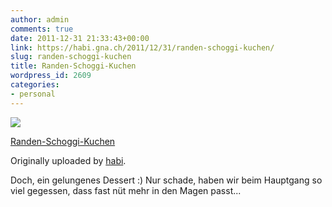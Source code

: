 ```yaml
---
author: admin
comments: true
date: 2011-12-31 21:33:43+00:00
link: https://habi.gna.ch/2011/12/31/randen-schoggi-kuchen/
slug: randen-schoggi-kuchen
title: Randen-Schoggi-Kuchen
wordpress_id: 2609
categories:
- personal
---
```


[![](https://static.flickr.com/7158/6608846455_59027598a6_m.jpg)](https://www.flickr.com/photos/habi/6608846455/)

[Randen-Schoggi-Kuchen](https://www.flickr.com/photos/habi/6608846455/)

Originally uploaded by [habi](https://www.flickr.com/photos/habi/).
 

Doch, ein gelungenes Dessert :)
Nur schade, haben wir beim Hauptgang so viel gegessen, dass fast nüt mehr in den Magen passt...